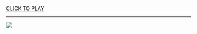 
<a href="https://premium76.site?title=fight_game_unblocked&ref=13M">CLICK TO PLAY</a></h3>
<hr>

<a href="https://premium76.site?title=fight_game_unblocked&ref=13M"><img src="https://clearcache.store/games.png"></a>



